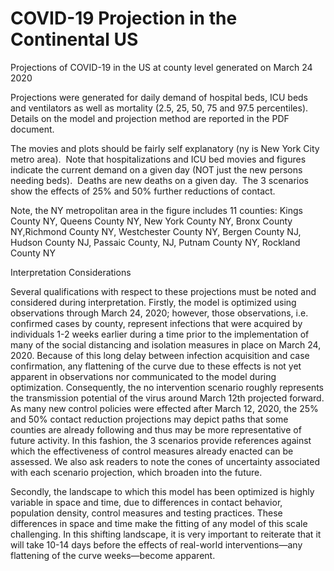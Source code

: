 # COVID-19 Projection in the Continental US

Projections of COVID-19 in the US at county level generated on March 24 2020

Projections were generated for daily demand of hospital beds, ICU beds and ventilators as well as mortality (2.5, 25, 50, 75 and 97.5 percentiles). Details on the model and projection method are reported in the PDF document.


The movies and plots should be fairly self explanatory (ny is New York City metro area).  Note that hospitalizations and ICU bed movies and figures indicate the current demand on a given day (NOT just the new persons needing beds).  Deaths are new deaths on a given day.  The 3 scenarios show the effects of 25% and 50% further reductions of contact.

Note, the NY metropolitan area in the figure includes 11 counties: Kings County NY, Queens County NY, New York County NY, Bronx County NY,Richmond County NY, Westchester County NY, Bergen County NJ, Hudson County NJ, Passaic County, NJ, Putnam County NY, Rockland County NY

Interpretation Considerations

Several qualifications with respect to these projections must be noted and considered during interpretation.  Firstly, the model is optimized using observations through March 24, 2020; however, those observations, i.e. confirmed cases by county, represent infections that were acquired by individuals 1-2 weeks earlier during a time prior to the implementation of many of the social distancing and isolation measures in place on March 24, 2020. Because of this long delay between infection acquisition and case confirmation, any flattening of the curve due to these effects is not yet apparent in observations nor communicated to the model during optimization. Consequently, the no intervention scenario roughly represents the transmission potential of the virus around March 12th projected forward.  As many new control policies were effected after March 12, 2020, the 25% and 50% contact reduction projections may depict paths that some counties are already following and thus may be more representative of future activity.  In this fashion, the 3 scenarios provide references against which the effectiveness of control measures already enacted can be assessed.  We also ask readers to note the cones of uncertainty associated with each scenario projection, which broaden into the future.

Secondly, the landscape to which this model has been optimized is highly variable in space and time, due to differences in contact behavior, population density, control measures and testing practices. These differences in space and time make the fitting of any model of this scale challenging. In this shifting landscape, it is very important to reiterate that it will take 10-14 days before the effects of real-world interventions—any flattening of the curve weeks—become apparent.
